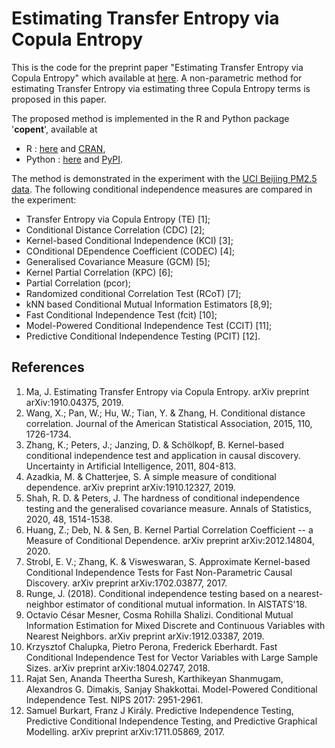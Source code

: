 # Estimating Transfer Entropy via Copula Entropy
This is the code for the preprint paper "Estimating Transfer Entropy via Copula Entropy" which available at [here](https://arxiv.org/abs/1910.04375). A non-parametric method for estimating Transfer Entropy via estimating three Copula Entropy terms is proposed in this paper.

The proposed method is implemented in the R and Python package '**copent**', available at 
* R : [here](https://github.com/majianthu/copent) and  [CRAN](https://cran.r-project.org/package=copent), 
* Python : [here](https://github.com/majianthu/pycopent) and [PyPI](https://pypi.org/project/copent). 
 
The method is demonstrated in the experiment with the [UCI Beijing PM2.5 data](http://archive.ics.uci.edu/ml/datasets/Beijing+PM2.5+Data). The following conditional independence measures are compared in the experiment:
* Transfer Entropy via Copula Entropy (TE) [1];
* Conditional Distance Correlation (CDC) [2];
* Kernel-based Conditional Independence (KCI) [3];
* COnditional DEpendence Coefficient (CODEC) [4];
* Generalised Covariance Measure (GCM) [5];
* Kernel Partial Correlation (KPC) [6];
* Partial Correlation (pcor);
* Randomized conditional Correlation Test (RCoT) [7];
* kNN based Conditional Mutual Information Estimators [8,9];
* Fast Conditional Independence Test (fcit) [10];
* Model-Powered Conditional Independence Test (CCIT) [11];
* Predictive Conditional Independence Testing (PCIT) [12].

## References
1. Ma, J. Estimating Transfer Entropy via Copula Entropy. arXiv preprint arXiv:1910.04375, 2019.
2. Wang, X.; Pan, W.; Hu, W.; Tian, Y. & Zhang, H. Conditional distance correlation. Journal of the American Statistical Association, 2015, 110, 1726-1734.
3. Zhang, K.; Peters, J.; Janzing, D. & Schölkopf, B. Kernel-based conditional independence test and application in causal discovery. Uncertainty in Artificial Intelligence, 2011, 804-813.
4. Azadkia, M. & Chatterjee, S. A simple measure of conditional dependence. arXiv preprint arXiv:1910.12327, 2019.
5. Shah, R. D. & Peters, J. The hardness of conditional independence testing and the generalised covariance measure. Annals of Statistics, 2020, 48, 1514-1538.
6. Huang, Z.; Deb, N. & Sen, B. Kernel Partial Correlation Coefficient -- a Measure of Conditional Dependence. arXiv preprint arXiv:2012.14804, 2020.
7. Strobl, E. V.; Zhang, K. & Visweswaran, S. Approximate Kernel-based Conditional Independence Tests for Fast Non-Parametric Causal Discovery. arXiv preprint arXiv:1702.03877, 2017.
8. Runge, J. (2018). Conditional independence testing based on a nearest-neighbor estimator of conditional mutual information. In AISTATS'18.
9. Octavio César Mesner, Cosma Rohilla Shalizi. Conditional Mutual Information Estimation for Mixed Discrete and Continuous Variables with Nearest Neighbors. arXiv preprint arXiv:1912.03387, 2019.
10. Krzysztof Chalupka, Pietro Perona, Frederick Eberhardt. Fast Conditional Independence Test for Vector Variables with Large Sample Sizes. arXiv preprint arXiv:1804.02747, 2018.
11. Rajat Sen, Ananda Theertha Suresh, Karthikeyan Shanmugam, Alexandros G. Dimakis, Sanjay Shakkottai. Model-Powered Conditional Independence Test. NIPS 2017: 2951-2961.
12. Samuel Burkart, Franz J Király. Predictive Independence Testing, Predictive Conditional Independence Testing, and Predictive Graphical Modelling. arXiv preprint arXiv:1711.05869, 2017.
